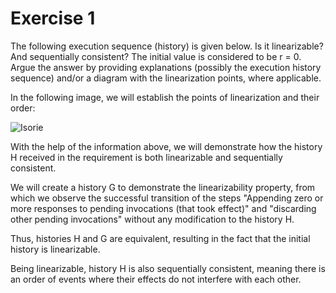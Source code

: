 # Exercise 1
The following execution sequence (history) is given below. Is it linearizable? And sequentially consistent? The initial value is considered to be r = 0.
Argue the answer by providing explanations (possibly the execution history sequence) and/or a diagram with the linearization points, where applicable.

In the following image, we will establish the points of linearization and their order:

![Isorie](https://github.com/GalatanuBogdan/TehniciDeProgramareMultiprocesor/blob/main/Ex1/IstoriaEvenimentelor.png)

With the help of the information above, we will demonstrate how the history H received in the requirement is both linearizable and sequentially consistent. <br>

We will create a history G to demonstrate the linearizability property, from which we observe the successful transition of the steps "Appending zero or more responses to pending invocations (that took effect)" and "discarding other pending invocations" without any modification to the history H. <br>

Thus, histories H and G are equivalent, resulting in the fact that the initial history is linearizable.

Being linearizable, history H is also sequentially consistent, meaning there is an order of events where their effects do not interfere with each other. <br>
